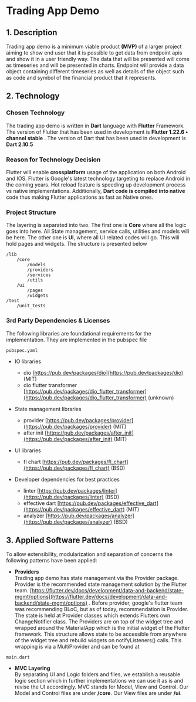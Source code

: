 # Trading App Demo


##  1. Description

Trading app demo is a minimum viable product **(MVP)** of a larger project aiming to show end user that it is possible to get data from endpoint apis and show it in a user friendly way.
The data that will be presented will come as timeseries and will be presented in charts.
Endpoint will provide a data object containing different timeseries as well as details of the object such as code and symbol of the financial product that it represents.

## 2. Technology

### Chosen Technology

The trading app demo is written in **Dart** language with **Flutter** Framework. The version of Flutter that has been used in development is **Flutter 1.22.6 • channel stable** . The version of Dart that has been used in development is **Dart 2.10.5**


### Reason for Technology Decision


Flutter will enable **crossplatform** usage of the application on both Android and IOS. Flutter is Google's latest technology targeting to replace Android in the coming years. Hot reload feature is speeding up development process vs native implementations. Additionally, **Dart code is compiled into native** code thus making Flutter applications as fast as Native ones.


### Project Structure
The layering is separated into two. The first one is **Core** where all the logic goes into here. All State management, service calls, utilities and models will be here. The other one is **UI**, where all UI related codes will go. This will hold pages and widgets.
The structure is presented below

```
/lib
	/core
		/models
		/providers
		/services
		/utils
	/ui
		/pages
		/widgets
/test
	/unit_tests
```
### 3rd Party Dependencies & Licenses

The following libraries are foundational requirements for the implementation.
They are implemented in the pubspec file

```
pubspec.yaml

```
- IO libraries
	-  dio [https://pub.dev/packages/dio](https://pub.dev/packages/dio) (MIT)
	-  dio flutter transformer [https://pub.dev/packages/dio_flutter_transformer](https://pub.dev/packages/dio_flutter_transformer) (unknown)

- State management libraries
	-  provider [https://pub.dev/packages/provider](https://pub.dev/packages/provider) (MIT)
	-  after init [https://pub.dev/packages/after_init](https://pub.dev/packages/after_init) (MIT)

- UI libraries
	-  fl chart [https://pub.dev/packages/fl_chart](https://pub.dev/packages/fl_chart) (BSD)


- Developer dependencies for best practices
	-  linter [https://pub.dev/packages/linter](https://pub.dev/packages/linter) (BSD)
	-  effective dart [https://pub.dev/packages/effective_dart](https://pub.dev/packages/effective_dart) (MIT)
	-  analyzer [https://pub.dev/packages/analyzer](https://pub.dev/packages/analyzer) (BSD)


## 3. Applied Software Patterns

To allow extensibility, modularization and separation of concerns the following patterns have been applied:

- **Providers<br />**
Trading app demo has state management via the Provider package. Provider is the recommended state management solution by the Flutter team.
[https://flutter.dev/docs/development/data-and-backend/state-mgmt/options](https://flutter.dev/docs/development/data-and-backend/state-mgmt/options) .
Before provider, google's flutter team was recommending BLoC, but as of today, recommendation is Provider.
The state is held at Provider classes which extends Flutters own ChangeNotifier class. The Providers are on top of the widget tree and wrapped around the MaterialApp which is the initial widget of the Flutter framework. This structure allows state to be accessible from anywhere of the widget tree and rebuild widgets on notifyListeners() calls. This wrapping is via a MultiProvider and can be found at



```
main.dart
```




- **MVC Layering<br />**
By separating UI and Logic folders and files, we establish a reusable logic section which in further implementations we can use it as is and revise the UI accordingly. MVC stands for Model, View and Control. Our Model and Control files are under **/core**. Our View files are under **/ui**.


